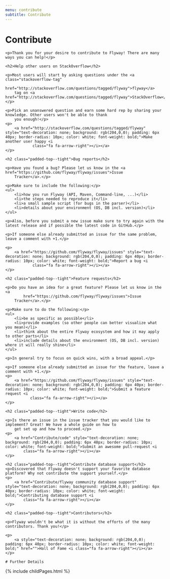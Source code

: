 ```yaml
---
menu: contribute
subtitle: Contribute
---
```

<div id="contribute">
    <h1>Contribute</h1>

    <p>Thank you for your desire to contribute to Flyway! There are many ways you can help!</p>

    <h2>Help other users on StackOverflow</h2>

    <p>Most users will start by asking questions under the <a class="stackoverflow-tag"
                                                              href="http://stackoverflow.com/questions/tagged/flyway">flyway</a>
        tag on <a href="http://stackoverflow.com/questions/tagged/flyway">StackOverflow</a>.</p>

    <p>Pick an unanswered question and earn some hard rep by sharing your knowledge. Other users won't be able to thank
        you enough!</p>
    <p>
        <a href="http://stackoverflow.com/questions/tagged/flyway" style="text-decoration: none; background: rgb(204,0,0); padding: 6px 40px; border-radius: 10px; color: white; font-weight: bold;">Make another user happy <i
                class="fa fa-arrow-right"></i></a>
    </p>

    <h2 class="padded-top--tight">Bug reports</h2>

    <p>Have you found a bug? Please let us know in the <a href="https://github.com/flyway/flyway/issues">Issue
        Tracker</a>.</p>

    <p>Make sure to include the following:</p>
    <ul>
        <li>how you run Flyway (API, Maven, Command-line, ...)</li>
        <li>the steps needed to reproduce it</li>
        <li>a small sample script (for bugs in the parser)</li>
        <li>details about your environment (OS, DB incl. version)</li>
    </ul>

    <p>Also, before you submit a new issue make sure to try again with the latest release and if possible the latest code in GitHub.</p>

    <p>If someone else already submitted an issue for the same problem, leave a comment with +1.</p>

    <p>
        <a href="https://github.com/flyway/flyway/issues" style="text-decoration: none; background: rgb(204,0,0); padding: 6px 40px; border-radius: 10px; color: white; font-weight: bold;">Report a bug <i
                class="fa fa-arrow-right"></i></a>
    </p>

    <h2 class="padded-top--tight">Feature requests</h2>

    <p>Do you have an idea for a great feature? Please let us know in the <a
            href="https://github.com/flyway/flyway/issues">Issue
        Tracker</a>.</p>

    <p>Make sure to do the following:</p>
    <ul>
        <li>be as specific as possible</li>
        <li>provide examples (so other people can better visualize what you mean)</li>
        <li>think about the entire Flyway ecosystem and how it may apply to other parts</li>
        <li>include details about the environment (OS, DB incl. version) where it will really shine</li>
    </ul>

    <p>In general try to focus on quick wins, with a broad appeal.</p>

    <p>If someone else already submitted an issue for the feature, leave a comment with +1.</p>
    <p>
        <a href="https://github.com/flyway/flyway/issues" style="text-decoration: none; background: rgb(204,0,0); padding: 6px 40px; border-radius: 10px; color: white; font-weight: bold;">Submit a feature request <i
               class="fa fa-arrow-right"></i></a>
    </p>

    <h2 class="padded-top--tight">Write code</h2>

    <p>Is there an issue in the issue tracker that you would like to implement? Great! We have a whole guide on how to
        get set up and how to proceed.</p>
    <p>
        <a href="Contribute/code" style="text-decoration: none; background: rgb(204,0,0); padding: 6px 40px; border-radius: 10px; color: white; font-weight: bold;">Submit an awesome pull-request <i
            class="fa fa-arrow-right"></i></a>
    </p>

    <h2 class="padded-top--tight">Contribute database support</h2>
    <p>Discovered that Flyway doesn't support your favorite database platform? Why not contribute the support yourself.</p>
    <p>
        <a href="Contribute/flyway community database support" style="text-decoration: none; background: rgb(204,0,0); padding: 6px 40px; border-radius: 10px; color: white; font-weight: bold;">Contributing database support <i
            class="fa fa-arrow-right"></i></a>
    </p>

    <h2 class="padded-top--tight">Contributors</h2>

    <p>Flyway wouldn't be what it is without the efforts of the many contributors. Thank you!</p>

    <p>
        <a style="text-decoration: none; background: rgb(204,0,0); padding: 6px 40px; border-radius: 10px; color: white; font-weight: bold;" href="">Hall of Fame <i class="fa fa-arrow-right"></i></a>
    </p>

    # Further Details
</div>

<div id="children">
{% include childPages.html %}
</div>


